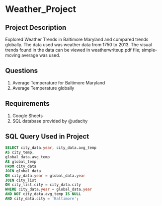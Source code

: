 # Weather_Project

##  Project Description
Explored Weather Trends in Baltimore Maryland and compared trends globally. The data used was weather data from 1750 to 2013. The visual trends found in the data can be viewed in weatherwriteup.pdf file; simple-moving average was used.    

## Questions
1. Average Temperature for Baltimore Maryland
2. Average Temperature globally

## Requirements
1. Google Sheets
2. SQL database provided by @udacity

## SQL Query Used in Project
```sql
SELECT city_data.year, city_data.avg_temp
AS city_temp,
global_data.avg_temp
AS global_temp
FROM city_data
JOIN global_data
ON city_data.year = global_data.year
JOIN city_list
ON city_list.city = city_data.city
WHERE city_data.year = global_data.year
AND NOT city_data.avg_temp IS NULL
AND city_data.city = 'Baltimore';
```
